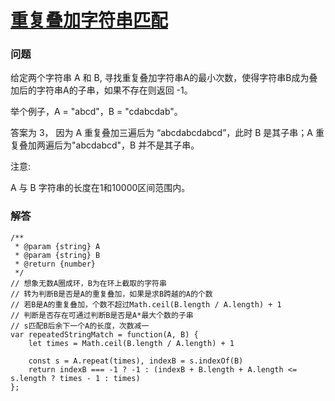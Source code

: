 # [重复叠加字符串匹配](https://leetcode-cn.com/problems/repeated-string-match)

### 问题

给定两个字符串 A 和 B, 寻找重复叠加字符串A的最小次数，使得字符串B成为叠加后的字符串A的子串，如果不存在则返回 -1。

举个例子，A = "abcd"，B = "cdabcdab"。

答案为 3， 因为 A 重复叠加三遍后为 “abcdabcdabcd”，此时 B 是其子串；A 重复叠加两遍后为"abcdabcd"，B 并不是其子串。

注意:

 A 与 B 字符串的长度在1和10000区间范围内。

### 解答

```
/**
 * @param {string} A
 * @param {string} B
 * @return {number}
 */
// 想象无数A圈成环，B为在环上截取的字符串
// 转为判断B是否是A的重复叠加，如果是求B跨越的A的个数
// 若B是A的重复叠加，个数不超过Math.ceil(B.length / A.length) + 1
// 判断是否存在可通过判断B是否是A*最大个数的子串
// s匹配B后余下一个A的长度，次数减一
var repeatedStringMatch = function(A, B) {
    let times = Math.ceil(B.length / A.length) + 1

    const s = A.repeat(times), indexB = s.indexOf(B)
    return indexB === -1 ? -1 : (indexB + B.length + A.length <= s.length ? times - 1 : times)
};
```
